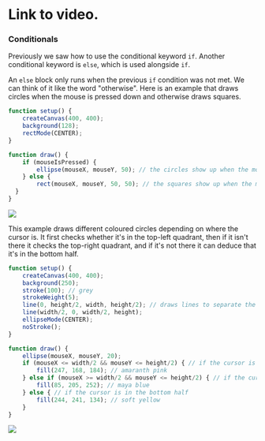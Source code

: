 # Link to video.

### Conditionals

Previously we saw how to use the conditional keyword `if`. Another conditional keyword is `else`, which is used alongside `if`. 

An `else` block only runs when the previous `if` condition was not met. We can think of it like the word "otherwise". Here is an example that draws circles when the mouse is pressed down and otherwise draws squares.

```js
function setup() {
    createCanvas(400, 400);
    background(128);
    rectMode(CENTER);
}

function draw() {
    if (mouseIsPressed) { 
        ellipse(mouseX, mouseY, 50); // the circles show up when the mouse is pressed down
    } else {
        rect(mouseX, mouseY, 50, 50); // the squares show up when the mouse is not pressed down
  }
}
```

![](../../Images/squares_to_circles.png)

This example draws different coloured circles depending on where the cursor is. It first checks whether it's in the top-left quadrant, then if it isn't there it checks the top-right quadrant, and if it's not there it can deduce that it's in the bottom half.

```js
function setup() {
    createCanvas(400, 400);
    background(250);
    stroke(100); // grey
    strokeWeight(5);
    line(0, height/2, width, height/2); // draws lines to separate the canvas into quarters
    line(width/2, 0, width/2, height);
    ellipseMode(CENTER);
    noStroke();
}

function draw() {
    ellipse(mouseX, mouseY, 20);
    if (mouseX <= width/2 && mouseY <= height/2) { // if the cursor is in the top-right quarter
        fill(247, 168, 184); // amaranth pink
    } else if (mouseX >= width/2 && mouseY <= height/2) { // if the cursor is in the top-left quarter
        fill(85, 205, 252); // maya blue
    } else { // if the cursor is in the bottom half
        fill(244, 241, 134); // soft yellow
    }
}
```

![](../../Images/pink_to_blue.png)
